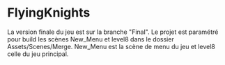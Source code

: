 # FlyingKnights

La version finale du jeu est sur la branche "Final". Le projet est paramétré pour build les scènes New_Menu et level8 dans le dossier Assets/Scenes/Merge. New_Menu est la scène de menu du jeu et level8 celle du jeu principal.
